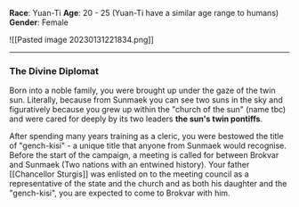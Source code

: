 **Race**:  Yuan-Ti
**Age**: 20 - 25 (Yuan-Ti have a similar age range to humans)
**Gender**: Female

![[Pasted image 20230131221834.png]]

---
### The Divine Diplomat

Born into a noble family, you were brought up under the gaze of the twin sun. Literally, because from Sunmaek you can see two suns in the sky and figuratively because you grew up within the "church of the sun" (name tbc) and were cared for deeply by its two leaders **the sun's twin pontiffs**.

After spending many years training as a cleric, you were bestowed the title of "gench-kisi" - a unique title that anyone from Sunmaek would recognise. Before the start of the campaign,  a meeting is called for between Brokvar and Sunmaek (Two nations with an entwined history). Your father [[Chancellor Sturgis]] was enlisted on to the meeting council as a representative of the state and the church and as both his daughter and the "gench-kisi", you are expected to come to Brokvar with him.